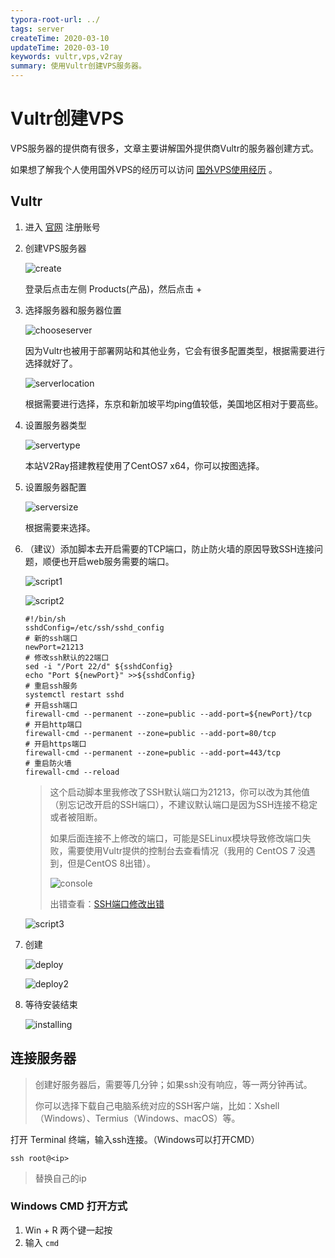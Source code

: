 ```yaml
---
typora-root-url: ../
tags: server
createTime: 2020-03-10
updateTime: 2020-03-10
keywords: vultr,vps,v2ray
summary: 使用Vultr创建VPS服务器。
---
```


# Vultr创建VPS

VPS服务器的提供商有很多，文章主要讲解国外提供商Vultr的服务器创建方式。

如果想了解我个人使用国外VPS的经历可以访问 [国外VPS使用经历](https://anandzhang.composts/ivy/2) 。

## Vultr

1. 进入 [官网](https://www.vultr.com/?ref=8484002) 注册账号

2. 创建VPS服务器

   ![create](/images/server/5/create.png)

   登录后点击左侧 Products(产品)，然后点击 +

3. 选择服务器和服务器位置

   ![chooseserver](/images/server/5/chooseserver.png)

   因为Vultr也被用于部署网站和其他业务，它会有很多配置类型，根据需要进行选择就好了。

   ![serverlocation](/images/server/5/serverlocation.png)

   根据需要进行选择，东京和新加坡平均ping值较低，美国地区相对于要高些。
   
4. 设置服务器类型

   ![servertype](/images/server/5/servertype.png)

   本站V2Ray搭建教程使用了CentOS7 x64，你可以按图选择。

5. 设置服务器配置

   ![serversize](/images/server/5/serversize.png)

   根据需要来选择。

6. （建议）添加脚本去开启需要的TCP端口，防止防火墙的原因导致SSH连接问题，顺便也开启web服务需要的端口。

   ![script1](/images/server/5/script1.png)

   ![script2](/images/server/5/script2.png)

   ```shell
   #!/bin/sh
   sshdConfig=/etc/ssh/sshd_config
   # 新的ssh端口
   newPort=21213
   # 修改ssh默认的22端口
   sed -i "/Port 22/d" ${sshdConfig}
   echo "Port ${newPort}" >>${sshdConfig}
   # 重启ssh服务
   systemctl restart sshd
   # 开启ssh端口
   firewall-cmd --permanent --zone=public --add-port=${newPort}/tcp
   # 开启http端口
   firewall-cmd --permanent --zone=public --add-port=80/tcp
   # 开启https端口
   firewall-cmd --permanent --zone=public --add-port=443/tcp
   # 重启防火墙
   firewall-cmd --reload
   ```

   > 这个启动脚本里我修改了SSH默认端口为21213，你可以改为其他值（别忘记改开启的SSH端口），不建议默认端口是因为SSH连接不稳定或者被阻断。
   >
   > 如果后面连接不上修改的端口，可能是SELinux模块导致修改端口失败，需要使用Vultr提供的控制台去查看情况（我用的 CentOS 7 没遇到，但是CentOS 8出错）。
   >
   > ![console](/images/server/5/console.png)
   >
   > 出错查看：[SSH端口修改出错](https://anandzhang.com/posts/server/7) 
   >
   
   ![script3](/images/server/5/script3.png)
   
7. 创建

   ![deploy](/images/server/5/deploy.png)

   ![deploy2](/images/server/5/deploy2.png)

8. 等待安装结束

   ![installing](/images/server/5/installing.png)

## 连接服务器

>创建好服务器后，需要等几分钟；如果ssh没有响应，等一两分钟再试。
>
>你可以选择下载自己电脑系统对应的SSH客户端，比如：Xshell（Windows）、Termius（Windows、macOS）等。

打开 Terminal 终端，输入ssh连接。（Windows可以打开CMD）

```shell
ssh root@<ip>
```

> 替换自己的ip

### Windows CMD 打开方式

1. Win + R 两个键一起按
2. 输入 `cmd` 